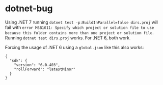# dotnet-bug

Using .NET 7 running `dotnet test -p:BuildInParallel=false dirs.proj` will fail with `error MSB1011: Specify which project or solution file to use because this folder contains more than one project or solution file`. Running `dotnet test dirs.proj` works. For .NET 6, both work.

Forcing the usage of .NET 6 using a `global.json` like this also works:
```
{
  "sdk": {
    "version": "6.0.403",
    "rollForward": "latestMinor"
  }
}
```
